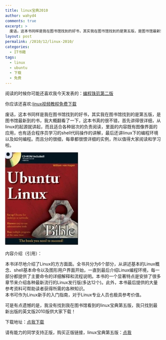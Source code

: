 ```yaml
---
title: linux宝典2010
author: wahyd4
comments: true
excerpt: >
  废话，这本书同样是我在图书馆找到的好书，其实我在图书馆找到的是第五版，是图书馆最新到的书，我大概翻看了一下，这本书真的很不错，首先讲得很详细，从linux的起源就讲起，而且适合各种层次的负责阅读，
layout: post
permalink: /2010/12/linux-2010/
categories:
  - IT书籍
tags:
  - linux
  - ubuntu
  - 下载
  - 免费
---
```

阅读的时候你可能还喜欢我今天发表的：<a href="http://www.junv.info/2010/12/11/%E7%BC%96%E7%A8%8B%E7%8F%A0%E7%8E%91%E7%AC%AC%E4%BA%8C%E7%89%88/" target="_blank">编程珠玑第二版</a>

你应该还喜欢:<a href="http://www.junv.info/2010/11/29/linux-%E8%A7%86%E9%A2%91%E6%95%99%E7%A8%8B/" target="_blank">linux视频教程免费下载</a>

废话，这本书同样是我在图书馆找到的好书，其实我在图书馆找到的是第五版，是图书馆最新到的书，我大概翻看了一下，这本书真的很不错，首先讲得很详细，从linux的起源就讲起，而且适合各种层次的负责阅读，里面的内容既有图像界面的应用，也有适合程序员学习的shell代码操作的讲解，最后还讲linux下的编程环境以及如何编程。而且分的很细，每章都很恨详细的实例，所以值得大家阅读和学习啦。

[<img class="size-medium wp-image-2005 aligncenter" title="thumb" src="/images/2010/12/thumb-236x300.jpg" alt="" width="236" height="300" />][1]

内容介绍（引用）：

本书详尽地介绍了Linux的方方面面。全书共分为6个部分，从讲述基本的Linux概念、shell基本命令以及图形用户界面开始，一直到最后介绍Linux编程环境，每一部分都提供了主要命令的详细解释和流程说明。本书的一个显著特点是安排了很多章节来介绍各种最新流行的Linux发行版(多达12个)。此外，本书最后提供的大量参考资料可帮助读者获得所需的各种知识。  
本书可作为Linux新手的入门指南，对于Linux专业人员也极具参考价值。

可是有点遗憾的是，我没有找到我在图书馆看到的linux宝典第五版，我只找到最新出版的英文版2010版供大家下载！

下载地址：<a href="http://u.115.com/file/f16c38a9f1" target="_blank">点我下载</a>

请有能力的同学支持正版，购买正版链接，linux宝典第五版：<a href="http://product.dangdang.com/product.aspx?product_id=20836559" target="_blank">点我</a>

 [1]: /images/2010/12/thumb.jpg
